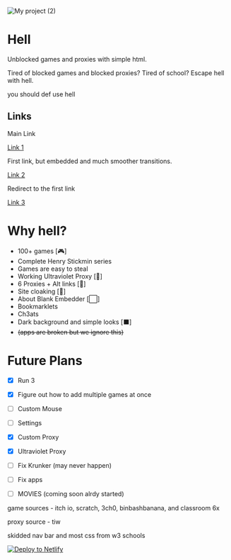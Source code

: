 
![My project (2)](https://github.com/D3ch/hell/assets/106717421/9f1397a8-77e9-4fad-8c60-c45d54f91070)



# Hell
Unblocked games and proxies with simple html.

Tired of blocked games and blocked proxies? Tired of school? Escape hell with hell. 

you should def use hell

## Links

Main Link

[Link 1](https://he1l.netlify.app)

First link, but embedded and much smoother transitions.

[Link 2](https://hell3.d3ch.repl.co)

Redirect to the first link

[Link 3](https://hell2.gq)





# Why hell?

- 100+ games [🎮]
- Complete Henry Stickmin series
- Games are easy to steal
- Working Ultraviolet Proxy [🔎]
- 6 Proxies + Alt links [🔎]
- Site cloaking [🙈]
- About Blank Embedder [⬜]
- Bookmarklets 
- Ch3ats
- Dark background and simple looks [⬛]
- ~~(apps are broken but we ignore this)~~

# Future Plans
- [x] Run 3
- [x] Figure out how to add multiple games at once
- [ ] Custom Mouse
- [ ] Settings
- [x] Custom Proxy
- [x] Ultraviolet Proxy
- [ ] Fix Krunker (may never happen)
- [ ] Fix apps
- [ ] MOVIES (coming soon alrdy started)


game sources - itch io, scratch, 3ch0, binbashbanana, and classroom 6x

proxy source - tiw

skidded nav bar and most css from w3 schools


[![Deploy to Netlify](https://www.netlify.com/img/deploy/button.svg)](https://app.netlify.com/start/deploy?repository=https://github.com/d3ch/hell)


